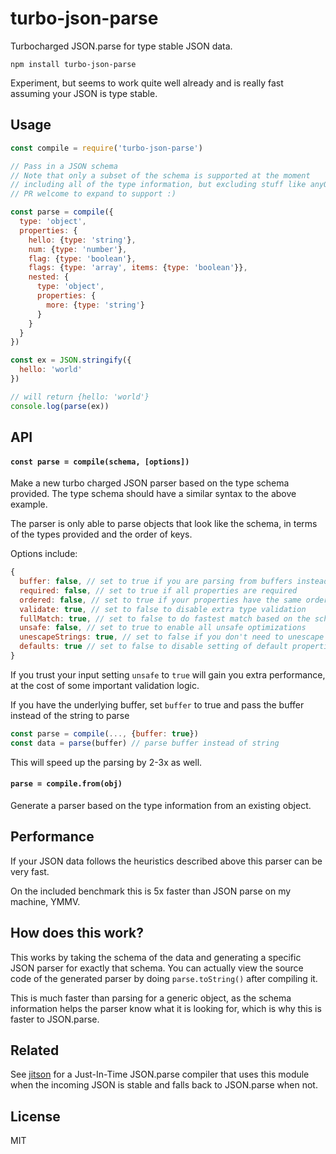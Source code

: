 # turbo-json-parse

Turbocharged JSON.parse for type stable JSON data.

```
npm install turbo-json-parse
```

Experiment, but seems to work quite well already
and is really fast assuming your JSON is type stable.

## Usage

``` js
const compile = require('turbo-json-parse')

// Pass in a JSON schema
// Note that only a subset of the schema is supported at the moment
// including all of the type information, but excluding stuff like anyOf
// PR welcome to expand to support :)

const parse = compile({
  type: 'object',
  properties: {
    hello: {type: 'string'},
    num: {type: 'number'},
    flag: {type: 'boolean'},
    flags: {type: 'array', items: {type: 'boolean'}},
    nested: {
      type: 'object',
      properties: {
        more: {type: 'string'}
      }
    }
  }
})

const ex = JSON.stringify({
  hello: 'world'
})

// will return {hello: 'world'}
console.log(parse(ex))
```

## API

#### `const parse = compile(schema, [options])`

Make a new turbo charged JSON parser based on the type schema provided.
The type schema should have a similar syntax to the above example.

The parser is only able to parse objects that look like the schema,
in terms of the types provided and the order of keys.

Options include:

```js
{
  buffer: false, // set to true if you are parsing from buffers instead of strings
  required: false, // set to true if all properties are required
  ordered: false, // set to true if your properties have the same order always
  validate: true, // set to false to disable extra type validation
  fullMatch: true, // set to false to do fastest match based on the schema (unsafe!) 
  unsafe: false, // set to true to enable all unsafe optimizations
  unescapeStrings: true, // set to false if you don't need to unescape \ chars
  defaults: true // set to false to disable setting of default properties
}
```

If you trust your input setting `unsafe` to `true` will gain you extra performance, at the cost of some important validation logic.

If you have the underlying buffer, set `buffer` to true and pass the buffer instead of the string to parse

```js
const parse = compile(..., {buffer: true})
const data = parse(buffer) // parse buffer instead of string
```

This will speed up the parsing by 2-3x as well.

#### `parse = compile.from(obj)`

Generate a parser based on the type information from an existing object.

## Performance

If your JSON data follows the heuristics described above this parser can be very fast.

On the included benchmark this is 5x faster than JSON parse on my machine, YMMV.

## How does this work?

This works by taking the schema of the data and generating a specific JSON parser for exactly that schema.
You can actually view the source code of the generated parser by doing `parse.toString()` after compiling it.

This is much faster than parsing for a generic object, as the schema information helps the parser know what
it is looking for, which is why this is faster to JSON.parse.

## Related

See [jitson](https://github.com/mafintosh/jitson) for a Just-In-Time JSON.parse compiler
that uses this module when the incoming JSON is stable and falls back to JSON.parse when not.

## License

MIT
